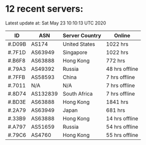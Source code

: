 # 12 recent servers:

Latest update at: Sat May 23 10:10:13 UTC 2020

| ID | ASN | Server Country | Online |
| -- | --- | -------------- | ------ |
| #.D09B | AS174 | United States | 1022 hrs |
| #.7F1D | AS63949 | Singapore | 1022 hrs |
| #.B6F8 | AS63888 | Hong Kong | 772 hrs |
| #.79A3 | AS49392 | Russia | 48 hrs offline |
| #.7FFB | AS58593 | China | 7 hrs offline |
| #.7011 | N/A | N/A | 7 hrs offline |
| #.8D74 | AS132839 | South Africa | 7 hrs offline |
| #.BD3E | AS63888 | Hong Kong | 1841 hrs |
| #.2A79 | AS63949 | Japan | 681 hrs |
| #.33B9 | AS63888 | Hong Kong | 14 hrs offline |
| #.A797 | AS51659 | Russia | 54 hrs offline |
| #.79C6 | AS4760 | Hong Kong | 55 hrs offline |

